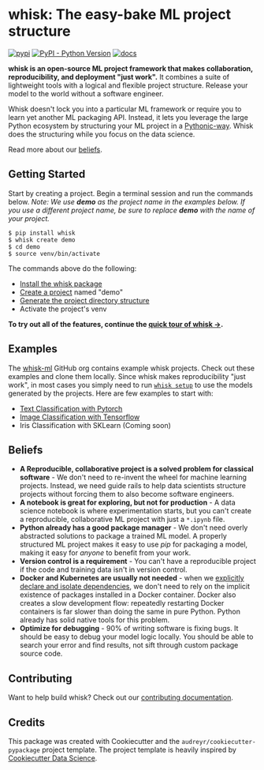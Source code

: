 # whisk: The easy-bake ML project structure

[![pypi](https://img.shields.io/pypi/v/whisk.svg)](https://pypi.python.org/pypi/whisk)
[![PyPI - Python Version](https://img.shields.io/pypi/pyversions/whisk)](https://pypi.python.org/pypi/whisk)
[![docs](https://readthedocs.org/projects/whisk/badge/?version=latest)](https://docs.whisk-ml.org/en/latest/)

__whisk is an open-source ML project framework that makes collaboration, reproducibility, and deployment "just work".__ It combines a suite of lightweight tools with a logical and flexible project structure. Release your model to the world without a software engineer.

Whisk doesn't lock you into a particular ML framework or require you to learn yet another ML packaging API. Instead, it lets you leverage the large Python ecosystem by structuring your ML project in a [Pythonic-way](
https://docs.python-guide.org/writing/structure/). Whisk does the structuring while you focus on the data science.

Read more about our [beliefs](#beliefs).

## Getting Started

Start by creating a project. Begin a terminal session and run the commands below. _Note: We use __demo__ as the project name in the examples below. If you use a different project name, be sure to replace __demo__ with the name of your project._

```
$ pip install whisk
$ whisk create demo
$ cd demo
$ source venv/bin/activate
```

The commands above do the following:

* [Install the whisk package](https://docs.whisk-ml.org/en/latest/installation.html)
* [Create a project](https://docs.whisk-ml.org/en/latest/cli_reference.html#whisk-create) named "demo"
* [Generate the project directory structure](https://docs.whisk-ml.org/en/latest/project_structure.html)
* Activate the project's venv

__To try out all of the features, continue the [quick tour of whisk →](tour_of_whisk.html#try-the-sample-model).__

## Examples

The [whisk-ml](https://github.com/whisk-ml) GitHub org contains example whisk projects. Check out these examples and clone them locally. Since whisk makes reproducibility "just work", in most cases you simply need to run [`whisk setup`](https://docs.whisk-ml.org/en/latest/cli_reference.html#whisk-setup) to use the models generated by the projects. Here are few examples to start with:

* [Text Classification with Pytorch](#)
* [Image Classification with Tensorflow](https://github.com/whisk-ml/bike_image_classifier_tensorflow)
* Iris Classification with SKLearn (Coming soon)

## Beliefs

* **A Reproducible, collaborative project is a solved problem for classical software** - We don't need to re-invent the wheel for machine learning projects. Instead, we need guide rails to help data scientists structure projects without forcing them to also become software engineers.
* **A notebook is great for exploring, but not for production** - A data science notebook is where experimentation starts, but you can't create a reproducible, collaborative ML project with just a `*.ipynb` file.
* **Python already has a good package manager** - We don't need overly abstracted solutions to package a trained ML model. A properly structured ML project makes it easy to use _pip_ for packaging a model, making it easy for _anyone_ to benefit from your work.
* **Version control is a requirement** - You can't have a reproducible project if the code and training data isn't in version control.
* **Docker and Kubernetes are usually not needed** - when we [explicitly declare and isolate dependencies](https://12factor.net/dependencies), we don't need to rely on the implicit existence of packages installed in a Docker container. Docker also creates a slow development flow: repeatedly restarting Docker containers is far slower than doing the same in pure Python. Python already has solid native tools for this problem.
* **Optimize for debugging** - 90% of writing software is fixing bugs. It should be easy to debug your model logic locally. You should be able to search your error and find results, not sift through custom package source code.


## Contributing

Want to help build whisk? Check out our [contributing documentation](https://github.com/whisk-ml/whisk/blob/master/docs/contributing.md).

## Credits

This package was created with Cookiecutter and the `audreyr/cookiecutter-pypackage` project template. The project template is heavily inspired by [Cookiecutter Data Science](https://github.com/drivendata/cookiecutter-data-science).
